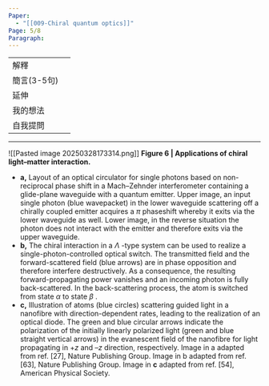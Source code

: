 ```yaml
---
Paper:
  - "[[009-Chiral quantum optics]]"
Page: 5/8
Paragraph:
---
```


|          |     |
| -------- | --- |
| 解釋       |     |
| 簡言(3-5句) |     |
| 延伸       |     |
| 我的想法     |     |
| 自我提問     |     |

---
![[Pasted image 20250328173314.png]]
**Figure 6 | Applications of chiral light–matter interaction.**
- **a,** Layout of an optical circulator for single photons based on non-reciprocal phase shift in a Mach–Zehnder interferometer containing a glide-plane waveguide with a quantum emitter. Upper image, an input single photon (blue wavepacket) in the lower waveguide scattering off a chirally coupled emitter acquires a $π$ phaseshift whereby it exits via the lower waveguide as well. Lower image, in the reverse situation the photon does not interact with the emitter and therefore exits via the upper waveguide. 
- **b,** The chiral interaction in a  $Λ$ -type system can be used to realize a single-photon-controlled optical switch. The transmitted field and the forward-scattered field (blue arrows) are in phase opposition and therefore interfere destructively. As a consequence, the resulting forward-propagating power vanishes and an incoming photon is fully back-scattered. In the back-scattering process, the atom is switched from state $α$ to state $β$ . 
- **c,** Illustration of atoms  (blue circles) scattering guided light in a nanofibre with direction-dependent rates, leading to the realization of an optical diode. The green and blue circular arrows indicate the polarization of the initially linearly polarized light (green and blue straight vertical arrows) in the evanescent field of the nanofibre for light propagating in $+ z$ and $–z$ direction, respectively. Image in a adapted from ref. [27], Nature Publishing Group. Image in b adapted from ref. [63], Nature Publishing Group. Image in **c** adapted from ref. [54], American Physical Society.